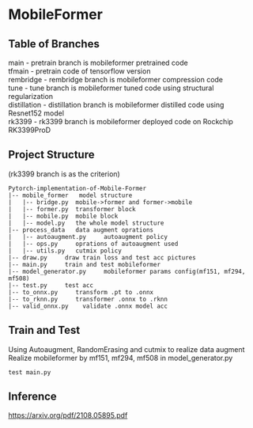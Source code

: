 # MobileFormer

## Table of Branches

main - pretrain branch is mobileformer pretrained code  
tfmain - pretrain code of tensorflow version  
rembridge - rembridge branch is mobileformer compression code  
tune - tune branch is mobileformer tuned code using structural regularization  
distillation - distillation branch is mobileformer distilled code using Resnet152 model  
rk3399 - rk3399 branch is mobileformer deployed code on Rockchip RK3399ProD  

## Project Structure

(rk3399 branch is as the criterion)  

```angular2html
Pytorch-implementation-of-Mobile-Former  
|-- mobile_former   model structure  
|   |-- bridge.py  mobile->former and former->mobile  
|   |-- former.py  transformer block  
|   |-- mobile.py  mobile block  
|   |-- model.py   the whole model structure  
|-- process_data   data augment oprations  
|   |-- autoaugment.py     autoaugment policy  
|   |-- ops.py     oprations of autoaugment used  
|   |-- utils.py   cutmix policy  
|-- draw.py     draw train loss and test acc pictures  
|-- main.py     train and test mobileformer  
|-- model_generator.py     mobileformer params config(mf151, mf294, mf508)  
|-- test.py     test acc  
|-- to_onnx.py     transform .pt to .onnx  
|-- to_rknn.py     transformer .onnx to .rknn  
|-- valid_onnx.py    validate .onnx model acc  
```

## Train and Test

Using Autoaugment, RandomErasing and cutmix to realize data augment  
Realize mobileformer by mf151, mf294, mf508 in model_generator.py  

```angular2html
test main.py
```

## Inference

https://arxiv.org/pdf/2108.05895.pdf  
